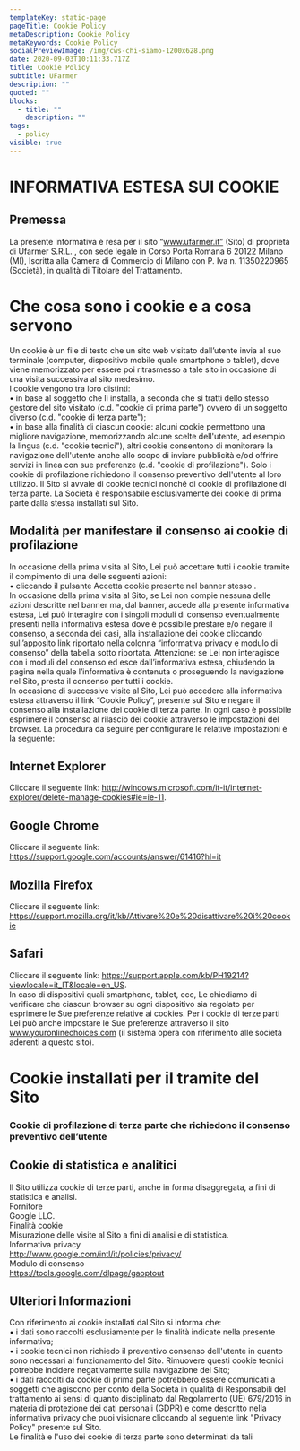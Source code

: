 ```yaml
---
templateKey: static-page
pageTitle: Cookie Policy
metaDescription: Cookie Policy
metaKeywords: Cookie Policy
socialPreviewImage: /img/cws-chi-siamo-1200x628.png
date: 2020-09-03T10:11:33.717Z
title: Cookie Policy
subtitle: UFarmer
description: ""
quoted: ""
blocks: 
  - title: ""
    description: ""
tags:
  - policy
visible: true
---
```


# INFORMATIVA ESTESA SUI COOKIE
## Premessa
 La presente informativa è resa per il sito “www.ufarmer.it” (Sito) di proprietà di Ufarmer
 S.R.L. , con sede legale in Corso Porta Romana 6 20122 Milano (MI), Iscritta alla
 Camera di Commercio di Milano con P. Iva n. 11350220965 (Società), in qualità di
 Titolare del Trattamento.
# Che cosa sono i cookie e a cosa servono
 Un cookie è un file di testo che un sito web visitato dall’utente invia al suo terminale
 (computer, dispositivo mobile quale smartphone o tablet), dove viene memorizzato per
 essere poi ritrasmesso a tale sito in occasione di una visita successiva al sito
 medesimo.
 <br />
 I cookie vengono tra loro distinti:
 <br />
 • in base al soggetto che li installa, a seconda che si tratti dello stesso gestore del sito
 visitato (c.d. "cookie di prima parte") ovvero di un soggetto diverso (c.d. "cookie di
 terza parte");
 <br />
 • in base alla finalità di ciascun cookie: alcuni cookie permettono una migliore
 navigazione, memorizzando alcune scelte dell'utente, ad esempio la lingua (c.d.
 "cookie tecnici"), altri cookie consentono di monitorare la navigazione dell'utente
 anche allo scopo di inviare pubblicità e/od offrire servizi in linea con sue
 preferenze (c.d. "cookie di profilazione").
 Solo i cookie di profilazione richiedono il consenso preventivo dell'utente al loro
 utilizzo.
 Il Sito si avvale di cookie tecnici nonché di cookie di profilazione di terza parte.
 La Società è responsabile esclusivamente dei cookie di prima parte dalla stessa
 installati sul Sito.

## Modalità per manifestare il consenso ai cookie di profilazione

 In occasione della prima visita al Sito, Lei può accettare tutti i cookie tramite il
 compimento di una delle seguenti azioni:
 <br />
 • cliccando il pulsante Accetta cookie presente nel banner stesso .
 <br />
 In occasione della prima visita al Sito, se Lei non compie nessuna delle azioni
 descritte nel banner ma, dal banner, accede alla presente informativa estesa, Lei può
 interagire con i singoli moduli di consenso eventualmente presenti nella informativa
 estesa dove è possibile prestare e/o negare il consenso, a seconda dei casi, alla
 installazione dei cookie cliccando sull’apposito link riportato nella colonna “informativa
 privacy e modulo di consenso” della tabella sotto riportata. Attenzione: se Lei non
 interagisce con i moduli del consenso ed esce dall’informativa estesa, chiudendo la
 pagina nella quale l’informativa è contenuta o proseguendo la navigazione nel Sito,
 presta il consenso per tutti i cookie.
 <br />
 In occasione di successive visite al Sito, Lei può accedere alla informativa estesa
 attraverso il link “Cookie Policy”, presente sul Sito e negare il consenso alla
 installazione dei cookie di terza parte.
 In ogni caso è possibile esprimere il consenso al rilascio dei cookie attraverso le
 impostazioni del browser. La procedura da seguire per configurare le relative impostazioni è la seguente:
 <br />

## Internet Explorer
 Cliccare il seguente link: http://windows.microsoft.com/it-it/internet-explorer/delete-manage-cookies#ie=ie-11.
 
## Google Chrome
 Cliccare il seguente link: https://support.google.com/accounts/answer/61416?hl=it
 
## Mozilla Firefox
 Cliccare il seguente link:
 https://support.mozilla.org/it/kb/Attivare%20e%20disattivare%20i%20cookie
 
## Safari
 Cliccare il seguente link: https://support.apple.com/kb/PH19214?viewlocale=it_IT&locale=en_US.
 <br />
 In caso di dispositivi quali smartphone, tablet, ecc, Le chiediamo di verificare che
 ciascun browser su ogni dispositivo sia regolato per esprimere le Sue preferenze
 relative ai cookies. Per i cookie di terze parti Lei può anche impostare le Sue
 preferenze attraverso il sito www.youronlinechoices.com (il sistema opera con
 riferimento alle società aderenti a questo sito).
 
 # Cookie installati per il tramite del Sito
 ### Cookie di profilazione di terza parte che richiedono il consenso preventivo dell’utente
 
 ## Cookie di statistica e analitici
 Il Sito utilizza cookie di terze parti, anche in forma disaggregata, a fini di statistica e
 analisi.
 <br /> 
 Fornitore
 <br />
 Google
 LLC.
 <br />
 Finalità
 cookie
 <br />
 Misurazione
 delle visite
 al Sito a fini
 di analisi e
 di statistica.
 <br />
 Informativa privacy
 <br />
 http://www.google.com/intl/it/policies/privacy/
 <br /> 
 Modulo di consenso
 <br />
 https://tools.google.com/dlpage/gaoptout
 
## Ulteriori Informazioni
 Con riferimento ai cookie installati dal Sito si informa che:
 <br />
 • i dati sono raccolti esclusiamente per le finalità indicate nella presente informativa;
 <br />
 • i cookie tecnici non richiedo il preventivo consenso dell'utente in quanto sono 
 necessari al funzionamento del Sito. Rimuovere questi cookie tecnici potrebbe
 incidere negativamente sulla navigazione del Sito;
 <br />
 • i dati raccolti da cookie di prima parte potrebbero essere comunicati a soggetti che
 agiscono per conto della Società in qualità di Responsabili del trattamento ai sensi
 di quanto disciplinato dal Regolamento (UE) 679/2016 in materia di protezione dei
 dati personali (GDPR) e come descritto nella informativa privacy che puoi
 visionare cliccando al seguente link "Privacy Policy" presente sul Sito.
<br />
 Le finalità e l'uso dei cookie di terza parte sono determinati da tali